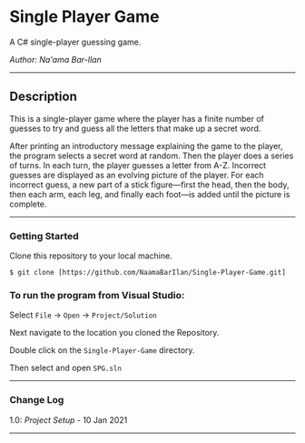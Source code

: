 # Single Player Game

A C# single-player guessing game.

*Author: Na'ama Bar-Ilan*

----

## Description
This is a single-player game where the player has a finite number of guesses to try
and guess all the letters that make up a secret word. 

After printing an introductory message explaining the game to the player, the program selects a secret word at random. Then the
player does a series of turns. In each turn, the player guesses a letter from A-Z. Incorrect guesses are displayed as an evolving picture of the player. For
each incorrect guess, a new part of a stick figure—first the head, then the body, then each arm, each leg, and finally each foot—is added until the picture is complete.

---

### Getting Started
Clone this repository to your local machine.

```
$ git clone [https://github.com/NaamaBarIlan/Single-Player-Game.git]
```

### To run the program from Visual Studio:
Select ```File``` -> ```Open``` -> ```Project/Solution```

Next navigate to the location you cloned the Repository.

Double click on the ```Single-Player-Game``` directory.

Then select and open ```SPG.sln```

---

### Change Log
1.0: *Project Setup* - 10 Jan 2021  


------------------------------
